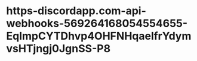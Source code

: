 # https-discordapp.com-api-webhooks-569264168054554655-EqlmpCYTDhvp4OHFNHqaelfrYdymvsHTjngj0JgnSS-P8